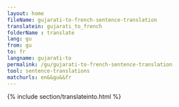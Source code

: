 ```yaml
---
layout: home
fileName: gujarati-to-french-sentence-translation
translatein: gujarati_to_french
folderName : translate
lang: gu
from: gu
to: fr
langname: gujarati-to
permalink: /gu/gujarati-to-french-sentence-translation
tool: sentence-translations
matchurls: en&&gu&&fr
---
```

{% include section/translateinto.html %}
